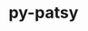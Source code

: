 ---
title: "py-patsy"
layout: cache
categories: [package, develop]
meta: {"compilers": ["none"], "num_specs": 14, "num_specs_by_stack": {"e4s": 14, "root": 14}, "oss": ["ubuntu22.04"], "platforms": ["linux"], "stacks": ["e4s", "root"], "targets": ["x86_64_v3"], "versions": ["0.5.4"]}
spec_details: [{"compiler": "none", "hash": "2mvhuf4flnn2xh4tmgvh3bkxrc6fqna5", "os": "ubuntu22.04", "platform": "linux", "size": "-", "stacks": ["e4s", "root"], "target": "x86_64_v3", "variants": ["build_system=python_pip", "~splines"], "versions": ["0.5.4"]}, {"compiler": "none", "hash": "52sov7btoyqyig5asmilvztvr6tdah4k", "os": "ubuntu22.04", "platform": "linux", "size": "-", "stacks": ["e4s", "root"], "target": "x86_64_v3", "variants": ["build_system=python_pip", "~splines"], "versions": ["0.5.4"]}, {"compiler": "none", "hash": "5rdkyaonoljc53f3dpdvbx2rbxht5bs2", "os": "ubuntu22.04", "platform": "linux", "size": "-", "stacks": ["e4s", "root"], "target": "x86_64_v3", "variants": ["build_system=python_pip", "~splines"], "versions": ["0.5.4"]}, {"compiler": "none", "hash": "bqwydlfg5l7hdru26obhxplgpmyq2tyg", "os": "ubuntu22.04", "platform": "linux", "size": "-", "stacks": ["e4s", "root"], "target": "x86_64_v3", "variants": ["build_system=python_pip", "~splines"], "versions": ["0.5.4"]}, {"compiler": "none", "hash": "dp376jineukccuwwtl5uc6hpsc4wohvy", "os": "ubuntu22.04", "platform": "linux", "size": "-", "stacks": ["e4s", "root"], "target": "x86_64_v3", "variants": ["build_system=python_pip", "~splines"], "versions": ["0.5.4"]}, {"compiler": "none", "hash": "h4xdr4qlm5tnmzmnx3ngh4orcwnw7x7w", "os": "ubuntu22.04", "platform": "linux", "size": "-", "stacks": ["e4s", "root"], "target": "x86_64_v3", "variants": ["build_system=python_pip", "~splines"], "versions": ["0.5.4"]}, {"compiler": "none", "hash": "iuelkv4gptldr6o7pny4ckjnoxqd6sj6", "os": "ubuntu22.04", "platform": "linux", "size": "-", "stacks": ["e4s", "root"], "target": "x86_64_v3", "variants": ["build_system=python_pip", "~splines"], "versions": ["0.5.4"]}, {"compiler": "none", "hash": "k6tz2kqsi5fa3f4tzxhulvtazjlgoc2g", "os": "ubuntu22.04", "platform": "linux", "size": "-", "stacks": ["e4s", "root"], "target": "x86_64_v3", "variants": ["build_system=python_pip", "~splines"], "versions": ["0.5.4"]}, {"compiler": "none", "hash": "m7xacuie22ev4hivxzvs5xfkjk4bla6y", "os": "ubuntu22.04", "platform": "linux", "size": "-", "stacks": ["e4s", "root"], "target": "x86_64_v3", "variants": ["build_system=python_pip", "~splines"], "versions": ["0.5.4"]}, {"compiler": "none", "hash": "mks6ek2edltxxamyuzgugfcy2os7fwc2", "os": "ubuntu22.04", "platform": "linux", "size": "-", "stacks": ["e4s", "root"], "target": "x86_64_v3", "variants": ["build_system=python_pip", "~splines"], "versions": ["0.5.4"]}, {"compiler": "none", "hash": "pirvsyaaj6mbd7s3jfcfdmgznt2nrobd", "os": "ubuntu22.04", "platform": "linux", "size": "-", "stacks": ["e4s", "root"], "target": "x86_64_v3", "variants": ["build_system=python_pip", "~splines"], "versions": ["0.5.4"]}, {"compiler": "none", "hash": "tqncdva45kwowhfltr565tsl6rxw2lmq", "os": "ubuntu22.04", "platform": "linux", "size": "-", "stacks": ["e4s", "root"], "target": "x86_64_v3", "variants": ["build_system=python_pip", "~splines"], "versions": ["0.5.4"]}, {"compiler": "none", "hash": "uobapfwh6ldga2ynhcjiuzbmblpykoej", "os": "ubuntu22.04", "platform": "linux", "size": "-", "stacks": ["e4s", "root"], "target": "x86_64_v3", "variants": ["build_system=python_pip", "~splines"], "versions": ["0.5.4"]}, {"compiler": "none", "hash": "whzosd6fukocqt24i35bcyouursk4ts2", "os": "ubuntu22.04", "platform": "linux", "size": "-", "stacks": ["e4s", "root"], "target": "x86_64_v3", "variants": ["build_system=python_pip", "~splines"], "versions": ["0.5.4"]}]
---